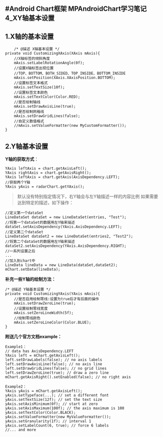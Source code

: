 #Android Chart框架 MPAndroidChart学习笔记4_XY轴基本设置
---
## 1.X轴的基本设置 ##

	    /* @描述 X轴基本设置 */
    private void CustomizingXAxis(XAxis mAxis){
        //X轴标签的倾斜角度
        mAxis.setLabelRotationAngle(0f);
        //设置X轴标签出现位置
        //TOP、BOTTOM、BOTH_SIDED、TOP_INSIDE、BOTTOM_INSIDE
        mAxis.setPosition(XAxis.XAxisPosition.BOTTOM);
        //设置标签文本格式
        mAxis.setTextSize(10f);
        //设置标签文本颜色
        mAxis.setTextColor(Color.RED);
        //是否绘制轴线
        mAxis.setDrawAxisLine(true);
        //是否绘制网格线
        mAxis.setDrawGridLines(false);
        //自定义数值格式
        //mAxis.setValueFormatter(new MyCustomFormatter());
    }

## 2.Y轴基本设置 ##

**Y轴的获取方式**：

	YAxis leftAxis = chart.getAxisLeft();
	YAxis rightAxis = chart.getAxisRight();
	YAxis leftAxis = chart.getAxis(AxisDependency.LEFT);
	//获取两个Y轴
	YAxis yAxis = radarChart.getYAxis();

>默认没有特别指定情况下，右Y轴会与左Y轴描述一样的内容比例
>如果需要达到特定的描述，如下操作：

	//定义第一个dataSet
	LineDataSet dataSet = new LineDataSet(entries, "Test");
	//将第一个dataSet的数据用左Y轴来描述
	dataSet.setAxisDependency(YAxis.AxisDependency.LEFT);
	//定义第二个dataSet
	LineDataSet dataSet2 = new LineDataSet(entries2, "Test2"); 
	//将第二个dataSet的数据用左Y轴来描述
	dataSet2.setAxisDependency(YAxis.AxisDependency.RIGHT);
	//一系列设置之后
	...
	//加入到chart中
	LineData lineData = new LineData(dataSet,dataSet2);
    mChart.setData(lineData);

**补充一些Y轴的绘制方法：**

	/* @描述 Y轴基本设置 */
    private void CustomizingYAxis(YAxis mAxis){
        //是否启用绘制零线:设置为true后才有后面的操作
        mAxis.setDrawZeroLine(true);
        //设置绘制零线宽度
        mAxis.setZeroLineWidth(5f);
        //绘制零线颜色
        mAxis.setZeroLineColor(Color.BLUE);
    }

**附送几个官方文档example：**
	
	Example1：	
	// data has AxisDependency.LEFT
	YAxis left = mChart.getAxisLeft();
	left.setDrawLabels(false); // no axis labels
	left.setDrawAxisLine(false); // no axis line
	left.setDrawGridLines(false); // no grid lines
	left.setDrawZeroLine(true); // draw a zero line
	mChart.getAxisRight().setEnabled(false); // no right axis
	
	Example2：
	YAxis yAxis = mChart.getAxisLeft();
	yAxis.setTypeface(...); // set a different font
	yAxis.setTextSize(12f); // set the text size
	yAxis.setAxisMinimum(0f); // start at zero
	yAxis.setAxisMaximum(100f); // the axis maximum is 100
	yAxis.setTextColor(Color.BLACK);
	yAxis.setValueFormatter(new MyValueFormatter());
	yAxis.setGranularity(1f); // interval 1
	yAxis.setLabelCount(6, true); // force 6 labels
	//... and more




